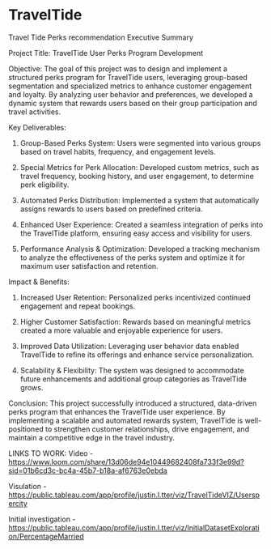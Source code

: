 # TravelTide
Travel Tide Perks recommendation
Executive Summary

Project Title: TravelTide User Perks Program Development

Objective:
The goal of this project was to design and implement a structured perks program for TravelTide users, leveraging group-based segmentation and specialized metrics to enhance customer engagement and loyalty. By analyzing user behavior and preferences, we developed a dynamic system that rewards users based on their group participation and travel activities.

Key Deliverables:

1. Group-Based Perks System: Users were segmented into various groups based on travel habits, frequency, and engagement levels.

2. Special Metrics for Perk Allocation: Developed custom metrics, such as travel frequency, booking history, and user engagement, to determine perk eligibility.

3. Automated Perks Distribution: Implemented a system that automatically assigns rewards to users based on predefined criteria.

4. Enhanced User Experience: Created a seamless integration of perks into the TravelTide platform, ensuring easy access and visibility for users.

5. Performance Analysis & Optimization: Developed a tracking mechanism to analyze the effectiveness of the perks system and optimize it for maximum user satisfaction and retention.

Impact & Benefits:

1. Increased User Retention: Personalized perks incentivized continued engagement and repeat bookings.

2. Higher Customer Satisfaction: Rewards based on meaningful metrics created a more valuable and enjoyable experience for users.

3. Improved Data Utilization: Leveraging user behavior data enabled TravelTide to refine its offerings and enhance service personalization.

4. Scalability & Flexibility: The system was designed to accommodate future enhancements and additional group categories as TravelTide grows.

Conclusion:
This project successfully introduced a structured, data-driven perks program that enhances the TravelTide user experience. By implementing a scalable and automated rewards system, TravelTide is well-positioned to strengthen customer relationships, drive engagement, and maintain a competitive edge in the travel industry.

LINKS TO WORK:
Video - https://www.loom.com/share/13d06de94e10449682408fa733f3e99d?sid=01b6cd3c-bc4a-45b7-b18a-af6763e0ebda

Visulation - https://public.tableau.com/app/profile/justin.l.tter/viz/TravelTideVIZ/Userspercity

Initial investigation - https://public.tableau.com/app/profile/justin.l.tter/viz/InitialDatasetExploration/PercentageMarried
